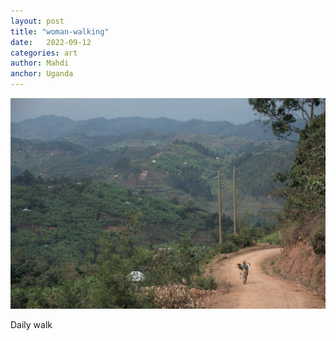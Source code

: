 ```yaml
---
layout: post
title: "woman-walking"
date:   2022-09-12
categories: art
author: Mahdi
anchor: Uganda
---
```


![woman-walking](/img/arts/uganda/woman-walking.jpg)

<span class='image-details'>
Daily walk
</span>
